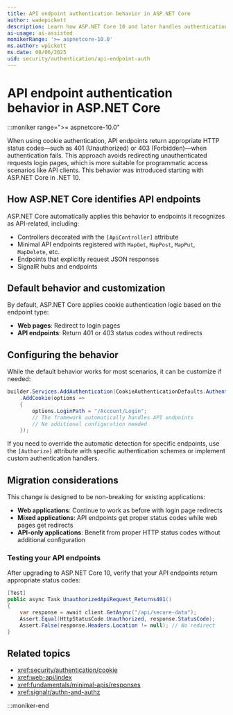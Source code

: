 ```yaml
---
title: API endpoint authentication behavior in ASP.NET Core
author: wadepickett
description: Learn how ASP.NET Core 10 and later handles authentication failures for API endpoints using cookie authentication.
ai-usage: ai-assisted
monikerRange: '>= aspnetcore-10.0'
ms.author: wpickett
ms.date: 08/06/2025
uid: security/authentication/api-endpoint-auth
---
```


# API endpoint authentication behavior in ASP.NET Core

:::moniker range=">= aspnetcore-10.0"

When using cookie authentication, API endpoints return appropriate HTTP status codes—such as 401 (Unauthorized) or 403 (Forbidden)—when authentication fails. This approach avoids redirecting unauthenticated requests login pages, which is more suitable for programmatic access scenarios like API clients. This behavior was introduced starting with ASP.NET Core in .NET 10.

## How ASP.NET Core identifies API endpoints

ASP.NET Core automatically applies this behavior to endpoints it recognizes as API-related, including:

- Controllers decorated with the `[ApiController]` attribute
- Minimal API endpoints registered with `MapGet`, `MapPost`, `MapPut`, `MapDelete`, etc.
- Endpoints that explicitly request JSON responses
- SignalR hubs and endpoints

## Default behavior and customization

By default, ASP.NET Core applies cookie authentication logic based on the endpoint type:

- **Web pages**: Redirect to login pages
- **API endpoints**: Return 401 or 403 status codes without redirects

## Configuring the behavior

While the default behavior works for most scenarios, it can be customize if needed:

```csharp
builder.Services.AddAuthentication(CookieAuthenticationDefaults.AuthenticationScheme)
    .AddCookie(options =>
    {
        options.LoginPath = "/Account/Login";
        // The framework automatically handles API endpoints
        // No additional configuration needed
    });
```

If you need to override the automatic detection for specific endpoints, use the `[Authorize]` attribute with specific authentication schemes or implement custom authentication handlers.

## Migration considerations

This change is designed to be non-breaking for existing applications:

- **Web applications**: Continue to work as before with login page redirects
- **Mixed applications**: API endpoints get proper status codes while web pages get redirects
- **API-only applications**: Benefit from proper HTTP status codes without additional configuration

### Testing your API endpoints

After upgrading to ASP.NET Core 10, verify that your API endpoints return appropriate status codes:

```csharp
[Test]
public async Task UnauthorizedApiRequest_Returns401()
{
    var response = await client.GetAsync("/api/secure-data");
    Assert.Equal(HttpStatusCode.Unauthorized, response.StatusCode);
    Assert.False(response.Headers.Location != null); // No redirect
}
```

## Related topics

- <xref:security/authentication/cookie>
- <xref:web-api/index>
- <xref:fundamentals/minimal-apis/responses>
- <xref:signalr/authn-and-authz>

:::moniker-end
